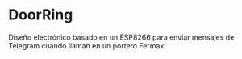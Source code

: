 # DoorRing
Diseño electrónico basado en un ESP8266 para enviar mensajes de Telegram cuando llaman en un portero Fermax
